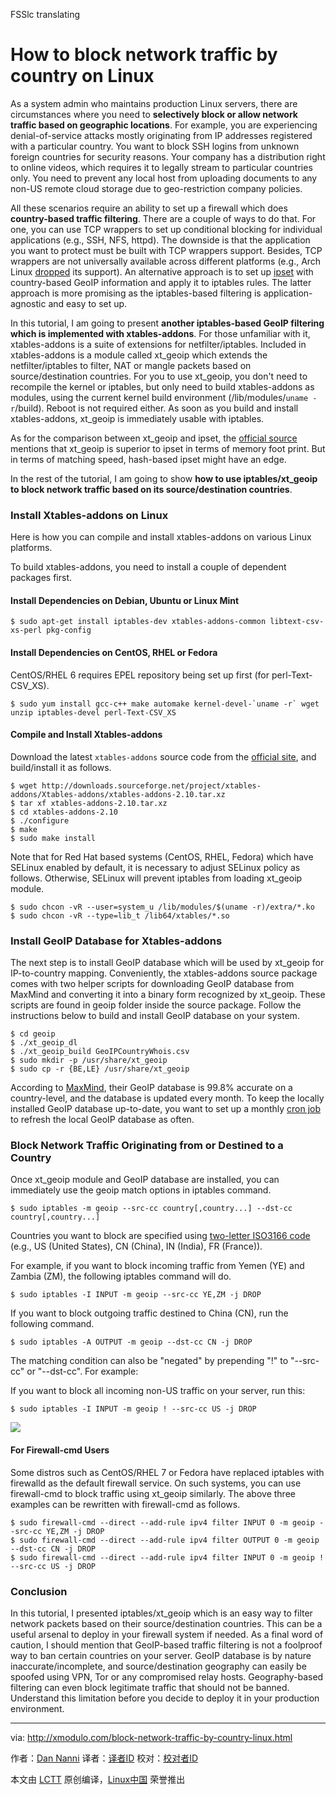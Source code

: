 FSSlc translating

How to block network traffic by country on Linux
================================================================================
As a system admin who maintains production Linux servers, there are circumstances where you need to **selectively block or allow network traffic based on geographic locations**. For example, you are experiencing denial-of-service attacks mostly originating from IP addresses registered with a particular country. You want to block SSH logins from unknown foreign countries for security reasons. Your company has a distribution right to online videos, which requires it to legally stream to particular countries only. You need to prevent any local host from uploading documents to any non-US remote cloud storage due to geo-restriction company policies.

All these scenarios require an ability to set up a firewall which does **country-based traffic filtering**. There are a couple of ways to do that. For one, you can use TCP wrappers to set up conditional blocking for individual applications (e.g., SSH, NFS, httpd). The downside is that the application you want to protect must be built with TCP wrappers support. Besides, TCP wrappers are not universally available across different platforms (e.g., Arch Linux [dropped][2] its support). An alternative approach is to set up [ipset][3] with country-based GeoIP information and apply it to iptables rules. The latter approach is more promising as the iptables-based filtering is application-agnostic and easy to set up.

In this tutorial, I am going to present **another iptables-based GeoIP filtering which is implemented with xtables-addons**. For those unfamiliar with it, xtables-addons is a suite of extensions for netfilter/iptables. Included in xtables-addons is a module called xt_geoip which extends the netfilter/iptables to filter, NAT or mangle packets based on source/destination countries. For you to use xt_geoip, you don't need to recompile the kernel or iptables, but only need to build xtables-addons as modules, using the current kernel build environment (/lib/modules/`uname -r`/build). Reboot is not required either. As soon as you build and install xtables-addons, xt_geoip is immediately usable with iptables.

As for the comparison between xt_geoip and ipset, the [official source][3] mentions that xt_geoip is superior to ipset in terms of memory foot print. But in terms of matching speed, hash-based ipset might have an edge.

In the rest of the tutorial, I am going to show **how to use iptables/xt_geoip to block network traffic based on its source/destination countries**.

### Install Xtables-addons on Linux ###

Here is how you can compile and install xtables-addons on various Linux platforms.

To build xtables-addons, you need to install a couple of dependent packages first.

#### Install Dependencies on Debian, Ubuntu or Linux Mint ####

    $ sudo apt-get install iptables-dev xtables-addons-common libtext-csv-xs-perl pkg-config

#### Install Dependencies on CentOS, RHEL or Fedora ####

CentOS/RHEL 6 requires EPEL repository being set up first (for perl-Text-CSV_XS).

    $ sudo yum install gcc-c++ make automake kernel-devel-`uname -r` wget unzip iptables-devel perl-Text-CSV_XS

#### Compile and Install Xtables-addons ####

Download the latest `xtables-addons` source code from the [official site][4], and build/install it as follows.

    $ wget http://downloads.sourceforge.net/project/xtables-addons/Xtables-addons/xtables-addons-2.10.tar.xz
    $ tar xf xtables-addons-2.10.tar.xz
    $ cd xtables-addons-2.10
    $ ./configure
    $ make
    $ sudo make install

Note that for Red Hat based systems (CentOS, RHEL, Fedora) which have SELinux enabled by default, it is necessary to adjust SELinux policy as follows. Otherwise, SELinux will prevent iptables from loading xt_geoip module.

    $ sudo chcon -vR --user=system_u /lib/modules/$(uname -r)/extra/*.ko
    $ sudo chcon -vR --type=lib_t /lib64/xtables/*.so

### Install GeoIP Database for Xtables-addons ###

The next step is to install GeoIP database which will be used by xt_geoip for IP-to-country mapping. Conveniently, the xtables-addons source package comes with two helper scripts for downloading GeoIP database from MaxMind and converting it into a binary form recognized by xt_geoip. These scripts are found in geoip folder inside the source package. Follow the instructions below to build and install GeoIP database on your system.

    $ cd geoip
    $ ./xt_geoip_dl
    $ ./xt_geoip_build GeoIPCountryWhois.csv
    $ sudo mkdir -p /usr/share/xt_geoip
    $ sudo cp -r {BE,LE} /usr/share/xt_geoip

According to [MaxMind][5], their GeoIP database is 99.8% accurate on a country-level, and the database is updated every month. To keep the locally installed GeoIP database up-to-date, you want to set up a monthly [cron job][6] to refresh the local GeoIP database as often.

### Block Network Traffic Originating from or Destined to a Country ###

Once xt_geoip module and GeoIP database are installed, you can immediately use the geoip match options in iptables command.

    $ sudo iptables -m geoip --src-cc country[,country...] --dst-cc country[,country...]

Countries you want to block are specified using [two-letter ISO3166 code][7] (e.g., US (United States), CN (China), IN (India), FR (France)).

For example, if you want to block incoming traffic from Yemen (YE) and Zambia (ZM), the following iptables command will do.

    $ sudo iptables -I INPUT -m geoip --src-cc YE,ZM -j DROP

If you want to block outgoing traffic destined to China (CN), run the following command.

    $ sudo iptables -A OUTPUT -m geoip --dst-cc CN -j DROP

The matching condition can also be "negated" by prepending "!" to "--src-cc" or "--dst-cc". For example:

If you want to block all incoming non-US traffic on your server, run this:

    $ sudo iptables -I INPUT -m geoip ! --src-cc US -j DROP

![](https://c2.staticflickr.com/6/5654/23665427845_050241b03f_c.jpg)

#### For Firewall-cmd Users ####

Some distros such as CentOS/RHEL 7 or Fedora have replaced iptables with firewalld as the default firewall service. On such systems, you can use firewall-cmd to block traffic using xt_geoip similarly. The above three examples can be rewritten with firewall-cmd as follows.

    $ sudo firewall-cmd --direct --add-rule ipv4 filter INPUT 0 -m geoip --src-cc YE,ZM -j DROP
    $ sudo firewall-cmd --direct --add-rule ipv4 filter OUTPUT 0 -m geoip --dst-cc CN -j DROP
    $ sudo firewall-cmd --direct --add-rule ipv4 filter INPUT 0 -m geoip ! --src-cc US -j DROP

### Conclusion ###

In this tutorial, I presented iptables/xt_geoip which is an easy way to filter network packets based on their source/destination countries. This can be a useful arsenal to deploy in your firewall system if needed. As a final word of caution, I should mention that GeoIP-based traffic filtering is not a foolproof way to ban certain countries on your server. GeoIP database is by nature inaccurate/incomplete, and source/destination geography can easily be spoofed using VPN, Tor or any compromised relay hosts. Geography-based filtering can even block legitimate traffic that should not be banned. Understand this limitation before you decide to deploy it in your production environment.

--------------------------------------------------------------------------------

via: http://xmodulo.com/block-network-traffic-by-country-linux.html

作者：[Dan Nanni][a]
译者：[译者ID](https://github.com/译者ID)
校对：[校对者ID](https://github.com/校对者ID)

本文由 [LCTT](https://github.com/LCTT/TranslateProject) 原创编译，[Linux中国](https://linux.cn/) 荣誉推出

[a]:http://xmodulo.com/author/nanni
[1]:https://www.archlinux.org/news/dropping-tcp_wrappers-support/
[2]:http://xmodulo.com/block-unwanted-ip-addresses-linux.html
[3]:http://xtables-addons.sourceforge.net/geoip.php
[4]:http://xtables-addons.sourceforge.net/
[5]:https://support.maxmind.com/geoip-faq/geoip2-and-geoip-legacy-databases/how-accurate-are-your-geoip2-and-geoip-legacy-databases/
[6]:http://ask.xmodulo.com/add-cron-job-linux.html
[7]:https://en.wikipedia.org/wiki/ISO_3166-1
